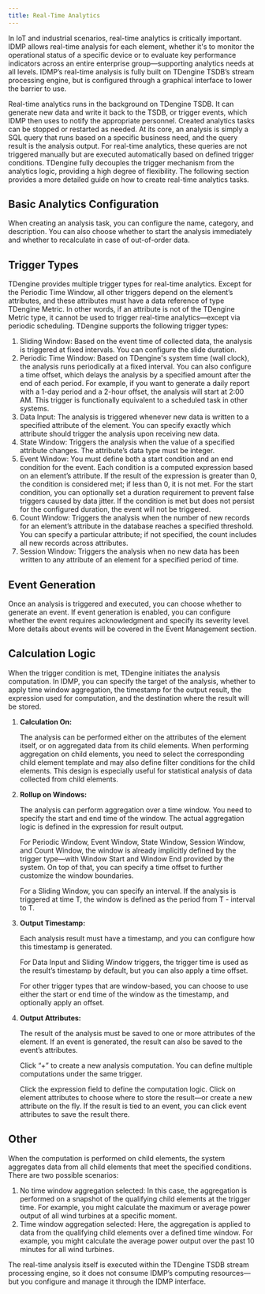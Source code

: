 ```yaml
---
title: Real-Time Analytics
---
```


In IoT and industrial scenarios, real-time analytics is critically important. IDMP allows real-time analysis for each element, whether it's to monitor the operational status of a specific device or to evaluate key performance indicators across an entire enterprise group—supporting analytics needs at all levels. IDMP’s real-time analysis is fully built on TDengine TSDB’s stream processing engine, but is configured through a graphical interface to lower the barrier to use.

Real-time analytics runs in the background on TDengine TSDB. It can generate new data and write it back to the TSDB, or trigger events, which IDMP then uses to notify the appropriate personnel. Created analytics tasks can be stopped or restarted as needed. At its core, an analysis is simply a SQL query that runs based on a specific business need, and the query result is the analysis output. For real-time analytics, these queries are not triggered manually but are executed automatically based on defined trigger conditions. TDengine fully decouples the trigger mechanism from the analytics logic, providing a high degree of flexibility. The following section provides a more detailed guide on how to create real-time analytics tasks.

## Basic Analytics Configuration

When creating an analysis task, you can configure the name, category, and description. You can also choose whether to start the analysis immediately and whether to recalculate in case of out-of-order data.

## Trigger Types

TDengine provides multiple trigger types for real-time analytics. Except for the Periodic Time Window, all other triggers depend on the element’s attributes, and these attributes must have a data reference of type TDengine Metric. In other words, if an attribute is not of the TDengine Metric type, it cannot be used to trigger real-time analytics—except via periodic scheduling. TDengine supports the following trigger types:

1. Sliding Window: Based on the event time of collected data, the analysis is triggered at fixed intervals. You can configure the slide duration.
1. Periodic Time Window: Based on TDengine's system time (wall clock), the analysis runs periodically at a fixed interval. You can also configure a time offset, which delays the analysis by a specified amount after the end of each period. For example, if you want to generate a daily report with a 1-day period and a 2-hour offset, the analysis will start at 2:00 AM. This trigger is functionally equivalent to a scheduled task in other systems.
1. Data Input: The analysis is triggered whenever new data is written to a specified attribute of the element. You can specify exactly which attribute should trigger the analysis upon receiving new data.
1. State Window: Triggers the analysis when the value of a specified attribute changes. The attribute’s data type must be integer.
1. Event Window: You must define both a start condition and an end condition for the event. Each condition is a computed expression based on an element’s attribute. If the result of the expression is greater than 0, the condition is considered met; if less than 0, it is not met. For the start condition, you can optionally set a duration requirement to prevent false triggers caused by data jitter. If the condition is met but does not persist for the configured duration, the event will not be triggered.
1. Count Window: Triggers the analysis when the number of new records for an element’s attribute in the database reaches a specified threshold. You can specify a particular attribute; if not specified, the count includes all new records across attributes.
1. Session Window: Triggers the analysis when no new data has been written to any attribute of an element for a specified period of time.

## Event Generation

Once an analysis is triggered and executed, you can choose whether to generate an event. If event generation is enabled, you can configure whether the event requires acknowledgment and specify its severity level. More details about events will be covered in the Event Management section.

## Calculation Logic

When the trigger condition is met, TDengine initiates the analysis computation. In IDMP, you can specify the target of the analysis, whether to apply time window aggregation, the timestamp for the output result, the expression used for computation, and the destination where the result will be stored.

1. **Calculation On:**

   The analysis can be performed either on the attributes of the element itself, or on aggregated data from its child elements. When performing aggregation on child elements, you need to select the corresponding child element template and may also define filter conditions for the child elements. This design is especially useful for statistical analysis of data collected from child elements.

2. **Rollup on Windows:**

   The analysis can perform aggregation over a time window. You need to specify the start and end time of the window. The actual aggregation logic is defined in the expression for result output.

   For Periodic Window, Event Window, State Window, Session Window, and Count Window, the window is already implicitly defined by the trigger type—with Window Start and Window End provided by the system. On top of that, you can specify a time offset to further customize the window boundaries.

   For a Sliding Window, you can specify an interval. If the analysis is triggered at time T, the window is defined as the period from T - interval to T.

1. **Output Timestamp:**

   Each analysis result must have a timestamp, and you can configure how this timestamp is generated.

   For Data Input and Sliding Window triggers, the trigger time is used as the result’s timestamp by default, but you can also apply a time offset.

   For other trigger types that are window-based, you can choose to use either the start or end time of the window as the timestamp, and optionally apply an offset.

1. **Output Attributes:**

   The result of the analysis must be saved to one or more attributes of the element. If an event is generated, the result can also be saved to the event’s attributes.

   Click “+” to create a new analysis computation. You can define multiple computations under the same trigger.

   Click the expression field to define the computation logic. Click on element attributes to choose where to store the result—or create a new attribute on the fly. If the result is tied to an event, you can click event attributes to save the result there.

## Other

When the computation is performed on child elements, the system aggregates data from all child elements that meet the specified conditions. There are two possible scenarios:

1. No time window aggregation selected: In this case, the aggregation is performed on a snapshot of the qualifying child elements at the trigger time. For example, you might calculate the maximum or average power output of all wind turbines at a specific moment.
1. Time window aggregation selected: Here, the aggregation is applied to data from the qualifying child elements over a defined time window. For example, you might calculate the average power output over the past 10 minutes for all wind turbines.

The real-time analysis itself is executed within the TDengine TSDB stream processing engine, so it does not consume IDMP’s computing resources—but you configure and manage it through the IDMP interface.
